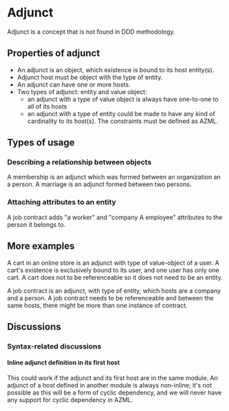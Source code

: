 # Adjunct

Adjunct is a concept that is not found in DDD methodology.

## Properties of adjunct

* An adjunct is an object, which existence is bound to its host entity(s).
* Adjunct host must be object with the type of entity.
* An adjunct can have one or more hosts.
* Two types of adjunct: entity and value object:
  - an adjunct with a type of value object is always have one-to-one to all of its hosts
  - an adjunct with a type of entity could be made to have any kind of cardinality to its host(s).
    The constraints must be defined as AZML.
  
## Types of usage

### Describing a relationship between objects

A membership is an adjunct which was formed between an organization
an a person. A marriage is an adjunct formed between two persons.

### Attaching attributes to an entity

A job contract adds "a worker" and "company A employee" attributes to
the person it belongs to.

## More examples

A cart in an online store is an adjunct with type of value-object of a user. A cart's
existence is exclusively bound to its user, and one user has only one cart. A cart
does not to be referenceable so it does not need to be an entity.

A job contract is an adjunct, with type of entity, which hosts are a company and a person.
A job contract needs to be referenceable and between the same hosts, there might be more
than one instance of contract.

## Discussions

### Syntax-related discussions

#### Inline adjunct definition in its first host

This could work if the adjunct and its first host are in the same module.
An adjunct of a host defined in another module is always non-inline;
it's not possible as this will be a form of cyclic dependency, and we
will never have any support for cyclic dependency in AZML.
